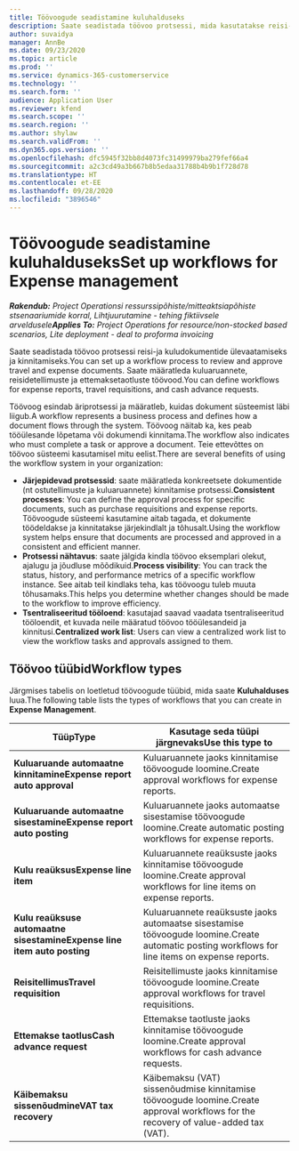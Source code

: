 ```yaml
---
title: Töövoogude seadistamine kuluhalduseks
description: Saate seadistada töövoo protsessi, mida kasutatakse reisi-ja kuludokumentide ülevaatamiseks ja kinnitamiseks.
author: suvaidya
manager: AnnBe
ms.date: 09/23/2020
ms.topic: article
ms.prod: ''
ms.service: dynamics-365-customerservice
ms.technology: ''
ms.search.form: ''
audience: Application User
ms.reviewer: kfend
ms.search.scope: ''
ms.search.region: ''
ms.author: shylaw
ms.search.validFrom: ''
ms.dyn365.ops.version: ''
ms.openlocfilehash: dfc5945f32bb8d4073fc31499979ba279fef66a4
ms.sourcegitcommit: a2c3cd49a3b667b8b5edaa31788b4b9b1f728d78
ms.translationtype: HT
ms.contentlocale: et-EE
ms.lasthandoff: 09/28/2020
ms.locfileid: "3896546"
---
```

# <a name="set-up-workflows-for-expense-management"></a><span data-ttu-id="76639-103">Töövoogude seadistamine kuluhalduseks</span><span class="sxs-lookup"><span data-stu-id="76639-103">Set up workflows for Expense management</span></span>

<span data-ttu-id="76639-104">_**Rakendub:** Project Operationsi ressurssipõhiste/mitteaktsiapõhiste stsenaariumide korral,  Lihtjuurutamine - tehing fiktiivsele arveldusele_</span><span class="sxs-lookup"><span data-stu-id="76639-104">_**Applies To:** Project Operations for resource/non-stocked based scenarios, Lite deployment - deal to proforma invoicing_</span></span>

<span data-ttu-id="76639-105">Saate seadistada töövoo protsessi reisi-ja kuludokumentide ülevaatamiseks ja kinnitamiseks.</span><span class="sxs-lookup"><span data-stu-id="76639-105">You can set up a workflow process to review and approve travel and expense documents.</span></span> <span data-ttu-id="76639-106">Saate määratleda kuluaruannete, reisidetellimuste ja ettemaksetaotluste töövood.</span><span class="sxs-lookup"><span data-stu-id="76639-106">You can define workflows for expense reports, travel requisitions, and cash advance requests.</span></span>

<span data-ttu-id="76639-107">Töövoog esindab äriprotsessi ja määratleb, kuidas dokument süsteemist läbi liigub.</span><span class="sxs-lookup"><span data-stu-id="76639-107">A workflow represents a business process and defines how a document flows through the system.</span></span> <span data-ttu-id="76639-108">Töövoog näitab ka, kes peab tööülesande lõpetama või dokumendi kinnitama.</span><span class="sxs-lookup"><span data-stu-id="76639-108">The workflow also indicates who must complete a task or approve a document.</span></span> <span data-ttu-id="76639-109">Teie ettevõttes on töövoo süsteemi kasutamisel mitu eelist.</span><span class="sxs-lookup"><span data-stu-id="76639-109">There are several benefits of using the workflow system in your organization:</span></span>

- <span data-ttu-id="76639-110">**Järjepidevad protsessid**: saate määratleda konkreetsete dokumentide (nt ostutellimuste ja kuluaruannete) kinnitamise protsessi.</span><span class="sxs-lookup"><span data-stu-id="76639-110">**Consistent processes**: You can define the approval process for specific documents, such as purchase requisitions and expense reports.</span></span> <span data-ttu-id="76639-111">Töövoogude süsteemi kasutamine aitab tagada, et dokumente töödeldakse ja kinnitatakse järjekindlalt ja tõhusalt.</span><span class="sxs-lookup"><span data-stu-id="76639-111">Using the workflow system helps ensure that documents are processed and approved in a consistent and efficient manner.</span></span>
- <span data-ttu-id="76639-112">**Protsessi nähtavus**: saate jälgida kindla töövoo eksemplari olekut, ajalugu ja jõudluse mõõdikuid.</span><span class="sxs-lookup"><span data-stu-id="76639-112">**Process visibility**: You can track the status, history, and performance metrics of a specific workflow instance.</span></span> <span data-ttu-id="76639-113">See aitab teil kindlaks teha, kas töövoogu tuleb muuta tõhusamaks.</span><span class="sxs-lookup"><span data-stu-id="76639-113">This helps you determine whether changes should be made to the workflow to improve efficiency.</span></span>
- <span data-ttu-id="76639-114">**Tsentraliseeritud tööloend**: kasutajad saavad vaadata tsentraliseeritud tööloendit, et kuvada neile määratud töövoo tööülesandeid ja kinnitusi.</span><span class="sxs-lookup"><span data-stu-id="76639-114">**Centralized work list**: Users can view a centralized work list to view the workflow tasks and approvals assigned to them.</span></span> 

## <a name="workflow-types"></a><span data-ttu-id="76639-115">Töövoo tüübid</span><span class="sxs-lookup"><span data-stu-id="76639-115">Workflow types</span></span>

<span data-ttu-id="76639-116">Järgmises tabelis on loetletud töövoogude tüübid, mida saate **Kuluhalduses** luua.</span><span class="sxs-lookup"><span data-stu-id="76639-116">The following table lists the types of workflows that you can create in **Expense Management**.</span></span>


|              <span data-ttu-id="76639-117"><strong>Tüüp</strong></span><span class="sxs-lookup"><span data-stu-id="76639-117"><strong>Type</strong></span></span>              |                   <span data-ttu-id="76639-118"><strong>Kasutage seda tüüpi järgnevaks</strong></span><span class="sxs-lookup"><span data-stu-id="76639-118"><strong>Use this type to</strong></span></span>                   |
|-------------------------------------------------|-----------------------------------------------------------------------|
|   <span data-ttu-id="76639-119"><strong>Kuluaruande automaatne kinnitamine</strong></span><span class="sxs-lookup"><span data-stu-id="76639-119"><strong>Expense report auto approval</strong></span></span> |            <span data-ttu-id="76639-120">Kuluaruannete jaoks kinnitamise töövoogude loomine.</span><span class="sxs-lookup"><span data-stu-id="76639-120">Create approval workflows for expense reports.</span></span>             |
|  <span data-ttu-id="76639-121"><strong>Kuluaruande automaatne sisestamine</strong></span><span class="sxs-lookup"><span data-stu-id="76639-121"><strong>Expense report auto posting</strong></span></span>   |        <span data-ttu-id="76639-122">Kuluaruannete jaoks automaatse sisestamise töövoogude loomine.</span><span class="sxs-lookup"><span data-stu-id="76639-122">Create automatic posting workflows for expense reports.</span></span>        |
|       <span data-ttu-id="76639-123"><strong>Kulu reaüksus</strong></span><span class="sxs-lookup"><span data-stu-id="76639-123"><strong>Expense line item</strong></span></span>        |     <span data-ttu-id="76639-124">Kuluaruannete reaüksuste jaoks kinnitamise töövoogude loomine.</span><span class="sxs-lookup"><span data-stu-id="76639-124">Create approval workflows for line items on expense reports.</span></span>      |
| <span data-ttu-id="76639-125"><strong>Kulu reaüksuse automaatne sisestamine</strong></span><span class="sxs-lookup"><span data-stu-id="76639-125"><strong>Expense line item auto posting</strong></span></span> | <span data-ttu-id="76639-126">Kuluaruannete reaüksuste jaoks automaatse sisestamise töövoogude loomine.</span><span class="sxs-lookup"><span data-stu-id="76639-126">Create automatic posting workflows for line items on expense reports.</span></span> |
|       <span data-ttu-id="76639-127"><strong>Reisitellimus</strong></span><span class="sxs-lookup"><span data-stu-id="76639-127"><strong>Travel requisition</strong></span></span>       |          <span data-ttu-id="76639-128">Reisitellimuste jaoks kinnitamise töövoogude loomine.</span><span class="sxs-lookup"><span data-stu-id="76639-128">Create approval workflows for travel requisitions.</span></span>           |
|      <span data-ttu-id="76639-129"><strong>Ettemakse taotlus</strong></span><span class="sxs-lookup"><span data-stu-id="76639-129"><strong>Cash advance request</strong></span></span>      |         <span data-ttu-id="76639-130">Ettemakse taotluste jaoks kinnitamise töövoogude loomine.</span><span class="sxs-lookup"><span data-stu-id="76639-130">Create approval workflows for cash advance requests.</span></span>          |
|        <span data-ttu-id="76639-131"><strong>Käibemaksu sissenõudmine</strong></span><span class="sxs-lookup"><span data-stu-id="76639-131"><strong>VAT tax recovery</strong></span></span>        | <span data-ttu-id="76639-132">Käibemaksu (VAT) sissenõudmise kinnitamise töövoogude loomine.</span><span class="sxs-lookup"><span data-stu-id="76639-132">Create approval workflows for the recovery of value-added tax (VAT).</span></span>  |
